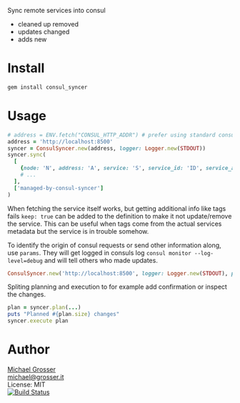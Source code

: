 Sync remote services into consul

 - cleaned up removed
 - updates changed
 - adds new

Install
=======

```Bash
gem install consul_syncer
```

Usage
=====

```Ruby
# address = ENV.fetch("CONSUL_HTTP_ADDR") # prefer using standard consul env var
address = 'http://localhost:8500'
syncer = ConsulSyncer.new(address, logger: Logger.new(STDOUT))
syncer.sync(
  [
    {node: 'N', address: 'A', service: 'S', service_id: 'ID', service_address: 'A', port: 123, tags: ['abc']},
    # ...
  ], 
  ['managed-by-consul-syncer']
)
```

When fetching the service itself works, but getting additional info like tags fails `keep: true` can be added
to the definition to make it not update/remove the service. This can be useful when tags come from the actual services metadata
but the service is in trouble somehow.

To identify the origin of consul requests or send other information along, use `params`.
They will get logged in consuls log `consul monitor --log-level=debug` and will tell others who made updates.

```Ruby
ConsulSyncer.new('http://localhost:8500', logger: Logger.new(STDOUT), params: {host: Socket.gethostname, app: 'consul-filler'})
```

Spliting planning and execution to for example add confirmation or inspect the changes.

```ruby
plan = syncer.plan(...)
puts "Planned #{plan.size} changes"
syncer.execute plan
```

Author
======
[Michael Grosser](http://grosser.it)<br/>
michael@grosser.it<br/>
License: MIT<br/>
[![Build Status](https://travis-ci.org/grosser/consul_syncer.png)](https://travis-ci.org/grosser/consul_syncer)
